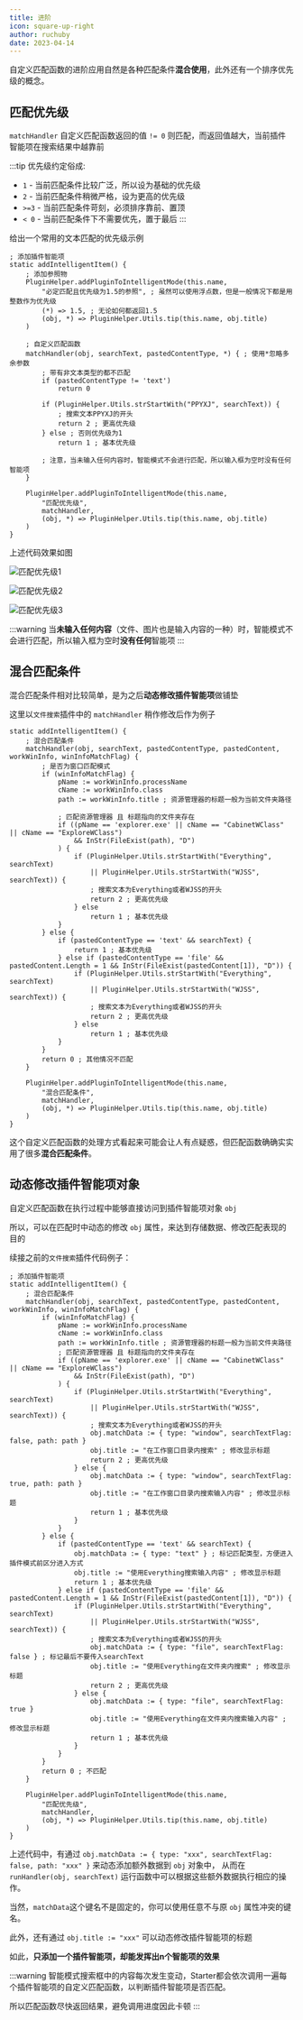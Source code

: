 ```yaml
---
title: 进阶
icon: square-up-right
author: ruchuby
date: 2023-04-14
---
```


自定义匹配函数的进阶应用自然是各种匹配条件**混合使用**，此外还有一个排序优先级的概念。

## 匹配优先级

`matchHandler` 自定义匹配函数返回的值 `!= 0` 则匹配，而返回值越大，当前插件智能项在搜索结果中越靠前

:::tip
优先级约定俗成:

- ` 1 ` - 当前匹配条件比较广泛，所以设为基础的优先级
- ` 2 ` - 当前匹配条件稍微严格，设为更高的优先级
- `>=3` - 当前匹配条件苛刻，必须排序靠前、置顶
- `< 0` - 当前匹配条件下不需要优先，置于最后
:::

给出一个常用的文本匹配的优先级示例

```ahk
; 添加插件智能项
static addIntelligentItem() {
    ; 添加参照物
    PluginHelper.addPluginToIntelligentMode(this.name,
        "必定匹配且优先级为1.5的参照", ; 虽然可以使用浮点数，但是一般情况下都是用整数作为优先级
        (*) => 1.5, ; 无论如何都返回1.5
        (obj, *) => PluginHelper.Utils.tip(this.name, obj.title)
    )

    ; 自定义匹配函数
    matchHandler(obj, searchText, pastedContentType, *) { ; 使用*忽略多余参数
        ; 带有非文本类型的都不匹配
        if (pastedContentType != 'text')
            return 0

        if (PluginHelper.Utils.strStartWith("PPYXJ", searchText)) {
            ; 搜索文本PPYXJ的开头
            return 2 ; 更高优先级
        } else ; 否则优先级为1
            return 1 ; 基本优先级
        
        ; 注意，当未输入任何内容时，智能模式不会进行匹配，所以输入框为空时没有任何智能项
    }

    PluginHelper.addPluginToIntelligentMode(this.name,
        "匹配优先级",
        matchHandler,
        (obj, *) => PluginHelper.Utils.tip(this.name, obj.title)
    )
}
```

上述代码效果如图

![匹配优先级1](../images/intelligent-4.jpg)

![匹配优先级2](../images/intelligent-5.jpg)

![匹配优先级3](../images/intelligent-6.jpg)


:::warning
当**未输入任何内容**（文件、图片也是输入内容的一种）时，智能模式不会进行匹配，所以输入框为空时**没有任何**智能项
:::

## 混合匹配条件

混合匹配条件相对比较简单，是为之后**动态修改插件智能项**做铺垫

这里以`文件搜索`插件中的 `matchHandler` 稍作修改后作为例子

```ahk
static addIntelligentItem() {
    ; 混合匹配条件
    matchHandler(obj, searchText, pastedContentType, pastedContent, workWinInfo, winInfoMatchFlag) {
        ; 是否为窗口匹配模式
        if (winInfoMatchFlag) {
            pName := workWinInfo.processName
            cName := workWinInfo.class
            path := workWinInfo.title ; 资源管理器的标题一般为当前文件夹路径

            ; 匹配资源管理器 且 标题指向的文件夹存在
            if ((pName == 'explorer.exe' || cName == "CabinetWClass" || cName == "ExploreWClass")
                && InStr(FileExist(path), "D")
            ) {
                if (PluginHelper.Utils.strStartWith("Everything", searchText)
                    || PluginHelper.Utils.strStartWith("WJSS", searchText)) {
                    ; 搜索文本为Everything或者WJSS的开头
                    return 2 ; 更高优先级
                } else
                    return 1 ; 基本优先级
            }
        } else {
            if (pastedContentType == 'text' && searchText) {
                return 1 ; 基本优先级
            } else if (pastedContentType == 'file' && pastedContent.Length = 1 && InStr(FileExist(pastedContent[1]), "D")) {
                if (PluginHelper.Utils.strStartWith("Everything", searchText)
                    || PluginHelper.Utils.strStartWith("WJSS", searchText)) {
                    ; 搜索文本为Everything或者WJSS的开头
                    return 2 ; 更高优先级
                } else
                    return 1 ; 基本优先级
            }
        }
        return 0 ; 其他情况不匹配
    }

    PluginHelper.addPluginToIntelligentMode(this.name,
        "混合匹配条件",
        matchHandler,
        (obj, *) => PluginHelper.Utils.tip(this.name, obj.title)
    )
}
```
这个自定义匹配函数的处理方式看起来可能会让人有点疑惑，但匹配函数确确实实用了很多**混合匹配条件**。

## 动态修改插件智能项对象

自定义匹配函数在执行过程中能够直接访问到插件智能项对象 `obj` 

所以，可以在匹配时中动态的修改 `obj` 属性，来达到存储数据、修改匹配表现的目的

续接之前的`文件搜索`插件代码例子：

```ahk
; 添加插件智能项
static addIntelligentItem() {
    ; 混合匹配条件
    matchHandler(obj, searchText, pastedContentType, pastedContent, workWinInfo, winInfoMatchFlag) {
        if (winInfoMatchFlag) {
            pName := workWinInfo.processName
            cName := workWinInfo.class
            path := workWinInfo.title ; 资源管理器的标题一般为当前文件夹路径
            ; 匹配资源管理器 且 标题指向的文件夹存在
            if ((pName == 'explorer.exe' || cName == "CabinetWClass" || cName == "ExploreWClass")
                && InStr(FileExist(path), "D")
            ) {
                if (PluginHelper.Utils.strStartWith("Everything", searchText)
                    || PluginHelper.Utils.strStartWith("WJSS", searchText)) {
                    ; 搜索文本为Everything或者WJSS的开头
                    obj.matchData := { type: "window", searchTextFlag: false, path: path }
                    obj.title := "在工作窗口目录内搜索" ; 修改显示标题
                    return 2 ; 更高优先级
                } else {
                    obj.matchData := { type: "window", searchTextFlag: true, path: path }
                    obj.title := "在工作窗口目录内搜索输入内容" ; 修改显示标题
                    return 1 ; 基本优先级
                }
            }
        } else {
            if (pastedContentType == 'text' && searchText) {
                obj.matchData := { type: "text" } ; 标记匹配类型，方便进入插件模式前区分进入方式
                obj.title := "使用Everything搜索输入内容" ; 修改显示标题
                return 1 ; 基本优先级
            } else if (pastedContentType == 'file' && pastedContent.Length = 1 && InStr(FileExist(pastedContent[1]), "D")) {
                if (PluginHelper.Utils.strStartWith("Everything", searchText)
                    || PluginHelper.Utils.strStartWith("WJSS", searchText)) {
                    ; 搜索文本为Everything或者WJSS的开头
                    obj.matchData := { type: "file", searchTextFlag: false } ; 标记最后不要传入searchText
                    obj.title := "使用Everything在文件夹内搜索" ; 修改显示标题
                    return 2 ; 更高优先级
                } else {
                    obj.matchData := { type: "file", searchTextFlag: true }
                    obj.title := "使用Everything在文件夹内搜索输入内容" ; 修改显示标题
                    return 1 ; 基本优先级
                }
            }
        }
        return 0 ; 不匹配
    }

    PluginHelper.addPluginToIntelligentMode(this.name,
        "匹配优先级",
        matchHandler,
        (obj, *) => PluginHelper.Utils.tip(this.name, obj.title)
    )
}
```
上述代码中，有通过 `obj.matchData := { type: "xxx", searchTextFlag: false, path: "xxx" }` 来动态添加额外数据到 `obj` 对象中，
从而在 `runHandler(obj, searchText)` 运行函数中可以根据这些额外数据执行相应的操作。

当然，`matchData`这个键名不是固定的，你可以使用任意不与原 `obj` 属性冲突的键名。

此外，还有通过 `obj.title := "xxx"` 可以动态修改插件智能项的标题

如此，**只添加一个插件智能项，却能发挥出n个智能项的效果**

:::warning
智能模式搜索框中的内容每次发生变动，Starter都会依次调用一遍每个插件智能项的自定义匹配函数，以判断插件智能项是否匹配。

所以匹配函数尽快返回结果，避免调用进度因此卡顿
:::